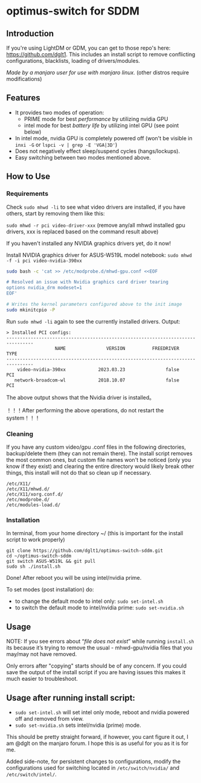 # optimus-switch for SDDM
## Introduction
If you're using LightDM or GDM, you can get to those repo's here: https://github.com/dglt1. This includes an install script to remove conflicting configurations, blacklists, loading of drivers/modules.

*Made by a manjaro user for use with manjaro linux.* (other distros require modifications)

## Features
- It provides two modes of operation:
  - PRIME mode for best *performance* by utilizing nvidia GPU
  - intel mode for best *battery life* by utilizing intel GPU (see point below)
- In intel mode, nvidia GPU is completely powered off (won't be visible in `inxi -G` or `lspci -v | grep -E 'VGA|3D'`)
- Does not negatively effect sleep/suspend cycles (hangs/lockups).
- Easy switching between two modes mentioned above.

## How to Use
### Requirements
Check `sudo mhwd -li` to see what video drivers are installed, if you have others, start by removing them like this:

`sudo mhwd -r pci video-driver-xxx` (remove any/all mhwd installed gpu drivers, xxx is replaced based on the command result above)

If you haven't installed any NVIDIA graphics drivers yet, do it now!

Install NVIDIA graphics driver for ASUS-W519L model notebook:
`sudo mhwd -f -i pci video-nvidia-390xx`

```bash
sudo bash -c 'cat >> /etc/modprobe.d/mhwd-gpu.conf <<EOF

# Resolved an issue with Nvidia graphics card driver tearing
options nvidia_drm modeset=1
EOF'

# Writes the kernel parameters configured above to the init image
sudo mkinitcpio -P
```

Run `sudo mhwd -li` again to see the currently installed drivers.
Output:
```text
> Installed PCI configs:
--------------------------------------------------------------------------------
                  NAME               VERSION          FREEDRIVER           TYPE
--------------------------------------------------------------------------------
    video-nvidia-390xx            2023.03.23               false            PCI
   network-broadcom-wl            2018.10.07               false            PCI
```
The above output shows that the Nvidia driver is installed。

！！！After performing the above operations, do not restart the system！！！

### Cleaning 
If you have any custom video/gpu .conf files in the following directories, backup/delete them (they can not remain there). The install script removes the most common ones, but custom file names won't be noticed (only you know if they exist) and clearing the entire directory would likely break other things, this install will not do that so clean up if necessary.
```
/etc/X11/
/etc/X11/mhwd.d/
/etc/X11/xorg.conf.d/
/etc/modprobe.d/
/etc/modules-load.d/
```
### Installation
In terminal, from your home directory ~/  (this is important for the install script to work properly)
 ```
git clone https://github.com/dglt1/optimus-switch-sddm.git
cd ~/optimus-switch-sddm
git switch ASUS-W519L && git pull
sudo sh ./install.sh
```
Done! After reboot you will be using intel/nvidia prime. 

To set modes (post installation) do:
- to change the default mode to intel only: `sudo set-intel.sh`
- to switch the default mode to intel/nvidia prime: `sudo set-nvidia.sh`
 
## Usage
NOTE: If you see errors about “*file does not exist*” while running `install.sh` its because it’s trying to remove the usual - mhwd-gpu/nvidia files that you may/may not have removed. 

Only errors after "copying" starts should be of any concern. If you could save the output of the install script if you are having issues this makes it much easier to troubleshoot.

## Usage after running install script:  

- `sudo set-intel.sh` will set intel only mode, reboot and nvidia powered off and removed from view.
- `sudo set-nvidia.sh` sets intel/nvidia (prime) mode.

This should be pretty straight forward, if however, you cant figure it out, I am @dglt on the manjaro forum. I hope this is as useful for you as it is for me.

Added side-note, for persistent changes to configurations, modify the configurations used for switching located in `/etc/switch/nvidia/`  and  `/etc/switch/intel/`.
